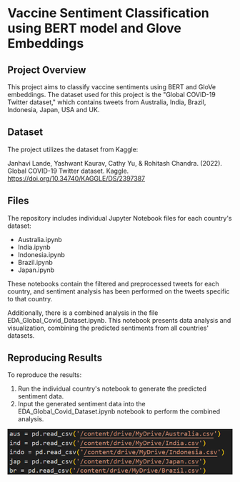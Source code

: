 # Vaccine Sentiment Classification using BERT model and Glove Embeddings 

## Project Overview
This project aims to classify vaccine sentiments using BERT and GloVe embeddings. The dataset used for this project is the "Global COVID-19 Twitter dataset," which contains tweets from Australia, India, Brazil, Indonesia, Japan, USA and UK.

## Dataset
The project utilizes the dataset from Kaggle:

Janhavi Lande, Yashwant Kaurav, Cathy Yu, & Rohitash Chandra. (2022). Global COVID-19 Twitter dataset. Kaggle. https://doi.org/10.34740/KAGGLE/DS/2397387

## Files
The repository includes individual Jupyter Notebook files for each country's dataset:

- Australia.ipynb
- India.ipynb
- Indonesia.ipynb
- Brazil.ipynb
- Japan.ipynb

These notebooks contain the filtered and preprocessed tweets for each country, and sentiment analysis has been performed on the tweets specific to that country.

Additionally, there is a combined analysis in the file EDA_Global_Covid_Dataset.ipynb. This notebook presents data analysis and visualization, combining the predicted sentiments from all countries' datasets.

## Reproducing Results
To reproduce the results:

1. Run the individual country's notebook to generate the predicted sentiment data.
2. Input the generated sentiment data into the EDA_Global_Covid_Dataset.ipynb notebook to perform the combined analysis.
   
![Alt text](https://github.com/sydney-machine-learning/COVID19-antivaccine-sentimentanalysis/blob/main/Screenshot%202024-06-22%20114759.png)
